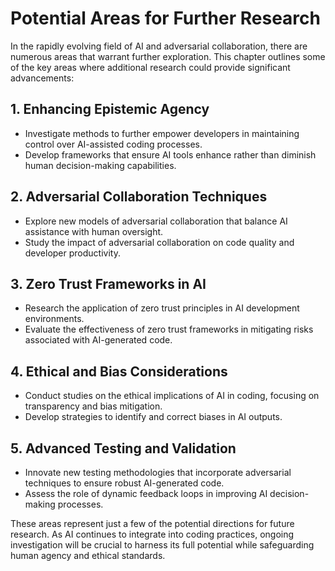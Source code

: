 # Potential Areas for Further Research

In the rapidly evolving field of AI and adversarial collaboration, there are numerous areas that warrant further exploration. This chapter outlines some of the key areas where additional research could provide significant advancements:

## 1. Enhancing Epistemic Agency

- Investigate methods to further empower developers in maintaining control over AI-assisted coding processes.
- Develop frameworks that ensure AI tools enhance rather than diminish human decision-making capabilities.

## 2. Adversarial Collaboration Techniques

- Explore new models of adversarial collaboration that balance AI assistance with human oversight.
- Study the impact of adversarial collaboration on code quality and developer productivity.

## 3. Zero Trust Frameworks in AI

- Research the application of zero trust principles in AI development environments.
- Evaluate the effectiveness of zero trust frameworks in mitigating risks associated with AI-generated code.

## 4. Ethical and Bias Considerations

- Conduct studies on the ethical implications of AI in coding, focusing on transparency and bias mitigation.
- Develop strategies to identify and correct biases in AI outputs.

## 5. Advanced Testing and Validation

- Innovate new testing methodologies that incorporate adversarial techniques to ensure robust AI-generated code.
- Assess the role of dynamic feedback loops in improving AI decision-making processes.

These areas represent just a few of the potential directions for future research. As AI continues to integrate into coding practices, ongoing investigation will be crucial to harness its full potential while safeguarding human agency and ethical standards.
